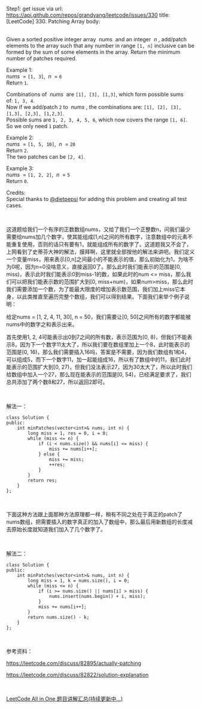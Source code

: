 Step1: get issue via url: https://api.github.com/repos/grandyang/leetcode/issues/330 
 title:[LeetCode] 330. Patching Array 
 body:  
  

Given a sorted positive integer array  _nums_  and an integer  _n_ , add/patch elements to the array such that any number in range `[1, n]` inclusive can be formed by the sum of some elements in the array. Return the minimum number of patches required.

Example 1:  
 _nums_  = `[1, 3]`,  _n_  = `6`  
Return `1`.

Combinations of  _nums_  are `[1], [3], [1,3]`, which form possible sums of: `1, 3, 4`.  
Now if we add/patch `2` to  _nums_ , the combinations are: `[1], [2], [3], [1,3], [2,3], [1,2,3]`.  
Possible sums are `1, 2, 3, 4, 5, 6`, which now covers the range `[1, 6]`.  
So we only need `1` patch.

Example 2:  
 _nums_  = `[1, 5, 10]`,  _n_  = `20`  
Return `2`.  
The two patches can be `[2, 4]`.

Example 3:  
 _nums_  = `[1, 2, 2]`,  _n_  = `5`  
Return `0`.

Credits:  
Special thanks to [@dietpepsi](https://leetcode.com/discuss/user/dietpepsi) for adding this problem and creating all test cases.

 

这道题给我们一个有序的正数数组nums，又给了我们一个正整数n，问我们最少需要给nums加几个数字，使其能组成[1,n]之间的所有数字，注意数组中的元素不能重复使用，否则的话只有要有1，就能组成所有的数字了。这道题我又不会了，上网看到了史蒂芬大神的解法，膜拜啊，这里就全部按他的解法来讲吧。我们定义一个变量miss，用来表示[0,n]之间最小的不能表示的值，那么初始化为1，为啥不为0呢，因为n=0没啥意义，直接返回0了。那么此时我们能表示的范围是[0, miss)，表示此时我们能表示0到miss-1的数，如果此时的num <= miss，那么我们可以把我们能表示数的范围扩大到[0, miss+num)，如果num>miss，那么此时我们需要添加一个数，为了能最大限度的增加表示数范围，我们加上miss它本身，以此类推直至遍历完整个数组，我们可以得到结果。下面我们来举个例子说明：

给定nums = [1, 2, 4, 11, 30], n = 50，我们需要让[0, 50]之间所有的数字都能被nums中的数字之和表示出来。

首先使用1, 2, 4可能表示出0到7之间的所有数，表示范围为[0, 8)，但我们不能表示8，因为下一个数字11太大了，所以我们要在数组里加上一个8，此时能表示的范围是[0, 16)，那么我们需要插入16吗，答案是不需要，因为我们数组有1和4，可以组成5，而下一个数字11，加一起能组成16，所以有了数组中的11，我们此时能表示的范围扩大到[0, 27)，但我们没法表示27，因为30太大了，所以此时我们给数组中加入一个27，那么现在能表示的范围是[0, 54)，已经满足要求了，我们总共添加了两个数8和27，所以返回2即可。

 

解法一：
    
    
    class Solution {
    public:
        int minPatches(vector<int>& nums, int n) {
            long miss = 1, res = 0, i = 0;
            while (miss <= n) {
                if (i < nums.size() && nums[i] <= miss) {
                    miss += nums[i++];
                } else {
                    miss += miss;
                    ++res;
                }
            }
            return res;
        }
    };

 

下面这种方法跟上面那种方法原理都一样，稍有不同之处在于真正的patch了nums数组，把需要插入的数字真正的加入了数组中，那么最后用新数组的长度减去原始长度就知道我们加入了几个数字了。

 

解法二：
    
    
    class Solution {
    public:
        int minPatches(vector<int>& nums, int n) {
            long miss = 1, k = nums.size(), i = 0;
            while (miss <= n) {
                if (i >= nums.size() || nums[i] > miss) {
                    nums.insert(nums.begin() + i, miss);
                }
                miss += nums[i++];
            }
            return nums.size() - k;
        }
    };

 

参考资料：

<https://leetcode.com/discuss/82895/actually-patching>

<https://leetcode.com/discuss/82822/solution-explanation>

 

[LeetCode All in One 题目讲解汇总(持续更新中...)](http://www.cnblogs.com/grandyang/p/4606334.html)

 
